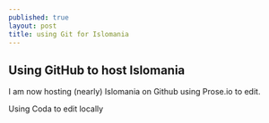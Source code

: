 ```yaml
---
published: true
layout: post
title: using Git for Islomania
---
```

## Using GitHub to host Islomania

I am now hosting (nearly) Islomania on Github using Prose.io to edit.

Using Coda to edit locally
